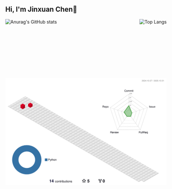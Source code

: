 ## Hi, I'm Jinxuan Chen👋
<!--
[![Readme Card](https://github-readme-stats.vercel.app/api/pin/?username=JinxuanChen03&repo=github-readme-stats&theme=buefy)](https://github.com/anuraghazra/github-readme-stats)
-->

<div style="display: flex; justify-content: space-between; align-items: flex-start;">
    <img src="https://github-readme-stats.vercel.app/api?username=JinxuanChen03&count_private=true&show_icons=true&hide_title=true&theme=buefy&icon_color=F30000" alt="Anurag's GitHub stats" style="height: 170px;" />
    <img src="https://github-readme-stats.vercel.app/api/top-langs/?username=JinxuanChen03&layout=compact&title_color=000" alt="Top Langs" style="height: 170px;" />
</div>

<!-- profile-3d-contrib auto-day-night-mode -->
<p align="center" >
	<picture>
	  <source media="(prefers-color-scheme: light)" srcset="https://raw.githubusercontent.com/JinxuanChen03/JinxuanChen03/output-3d-contrib/profile-gitblock.svg" />
	  <img alt="github profile contributions chart"    src="https://raw.githubusercontent.com//JinxuanChen03/JinxuanChen03/output-3d-contrib/profile-gitblock.svg" />
	</picture>
</p>

<!-- profile-3d-contrib 3D 贡献图
<picture>
  <source media="(prefers-color-scheme: light)" srcset="https://cdn.jsdelivr.net/gh/sun0225SUN/sun0225SUN/profile-3d-contrib/profile-green-animate.svg" />
  <img src="https://cdn.jsdelivr.net/gh/sun0225SUN/sun0225SUN/profile-3d-contrib/profile-green-animate.svg" />
</picture>
-->
